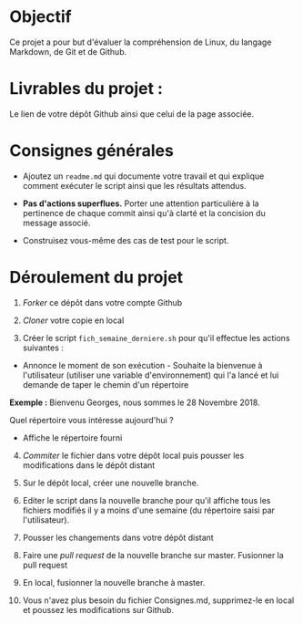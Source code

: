 # Objectif 

Ce projet a pour but d'évaluer la compréhension de Linux, du langage Markdown, de Git et de Github. 

# Livrables du projet :

Le lien de votre dépôt Github ainsi que celui de la page associée. 

# Consignes générales

- Ajoutez un `readme.md` qui documente votre travail et qui explique comment exécuter le script ainsi que les résultats attendus. 

- **Pas d'actions superflues.** Porter une attention particulière à la pertinence de chaque commit ainsi qu'à clarté et la concision du message associé.

- Construisez vous-même des cas de test pour le script. 

# Déroulement du projet

1. *Forker* ce dépôt dans votre compte Github 

2. *Cloner* votre copie en local

3. Créer le script `fich_semaine_derniere.sh` pour qu'il effectue les actions suivantes :

- Annonce le moment de son exécution 	- Souhaite la bienvenue à l'utilisateur (utiliser une variable d'environnement) qui l'a lancé et lui demande de taper le chemin d'un répertoire 

**Exemple :** Bienvenu Georges, nous sommes le 28 Novembre 2018. 

Quel répertoire vous intéresse aujourd'hui ? 

- Affiche le répertoire fourni

4. *Commiter* le fichier dans votre dépôt local puis pousser les modifications dans le dépôt distant 

5. Sur le dépôt local, créer une nouvelle branche. 

6. Editer le script dans la nouvelle branche pour qu'il affiche tous les fichiers modifiés il y a moins d'une semaine (du répertoire saisi par l'utilisateur). 

7. Pousser les changements dans votre dépôt distant 

8. Faire une *pull request* de la nouvelle branche sur master. Fusionner la pull request 

8. En local, fusionner la nouvelle branche à master. 

9. Vous n'avez plus besoin du fichier Consignes.md, supprimez-le en local et poussez les modifications sur Github.
